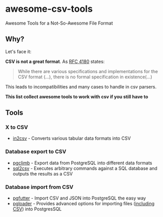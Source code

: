 # awesome-csv-tools
Awesome Tools for a Not-So-Awesome File Format

## Why?
Let's face it:

**CSV is not a great format**.
As [RFC 4180](https://tools.ietf.org/html/rfc4180#section-2) states:

> While there are various specifications and implementations for the
  CSV format (...), there is no formal
  specification in existence(...)
  
This leads to incompatibilities and many cases to handle in csv parsers.

**This list collect awesome tools to work with csv if you still have to**

## Tools

### X to CSV
- [in2csv](http://csvkit.readthedocs.io/en/1.0.2/scripts/in2csv.html) - Converts various tabular data formats into CSV

### Database export to CSV
- [pgclimb](https://github.com/lukasmartinelli/pgclimb) - Export data from PostgreSQL into different data formats
- [sql2csv](http://csvkit.readthedocs.io/en/1.0.2/scripts/sql2csv.html) - Executes arbitrary commands against a SQL database and outputs the results as a CSV

### Database import from CSV
- [pgfutter](https://github.com/lukasmartinelli/pgfutter) - Import CSV and JSON into PostgreSQL the easy way
- [pgloader](https://github.com/dimitri/pgloader) - Provides advanced options for importing files ([including CSV](http://pgloader.io/howto/quickstart.html)) into PostgresSQL

